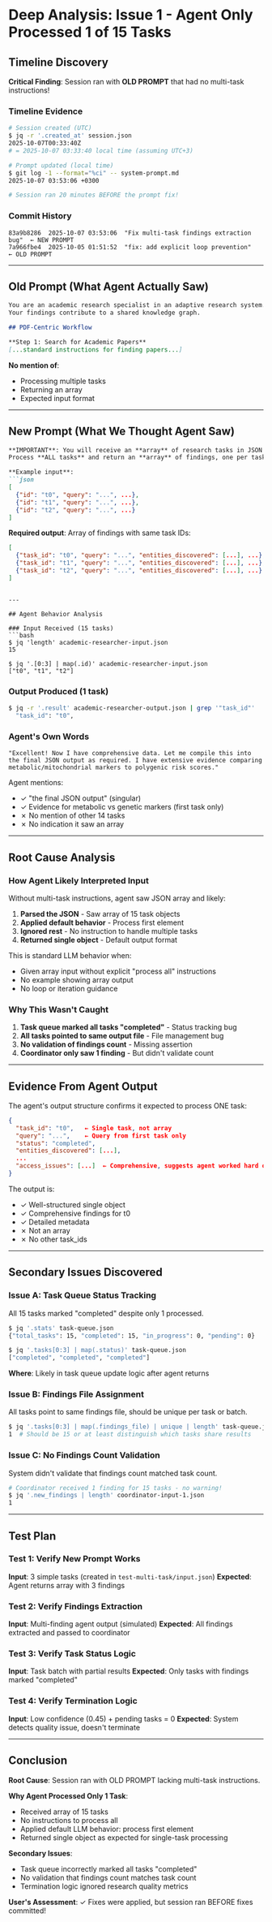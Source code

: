 # Deep Analysis: Issue 1 - Agent Only Processed 1 of 15 Tasks

## Timeline Discovery

**Critical Finding**: Session ran with **OLD PROMPT** that had no multi-task instructions!

### Timeline Evidence

```bash
# Session created (UTC)
$ jq -r '.created_at' session.json
2025-10-07T00:33:40Z
# = 2025-10-07 03:33:40 local time (assuming UTC+3)

# Prompt updated (local time)
$ git log -1 --format="%ci" -- system-prompt.md
2025-10-07 03:53:06 +0300

# Session ran 20 minutes BEFORE the prompt fix!
```

### Commit History

```
83a9b8286  2025-10-07 03:53:06  "Fix multi-task findings extraction bug"  ← NEW PROMPT
7a966fbe4  2025-10-05 01:51:52  "fix: add explicit loop prevention"      ← OLD PROMPT
```

---

## Old Prompt (What Agent Actually Saw)

```markdown
You are an academic research specialist in an adaptive research system. 
Your findings contribute to a shared knowledge graph.

## PDF-Centric Workflow

**Step 1: Search for Academic Papers**
[...standard instructions for finding papers...]
```

**No mention of**:
- Processing multiple tasks
- Returning an array
- Expected input format

---

## New Prompt (What We Thought Agent Saw)

```markdown
**IMPORTANT**: You will receive an **array** of research tasks in JSON format. 
Process **ALL tasks** and return an **array** of findings, one per task.

**Example input**:
```json
[
  {"id": "t0", "query": "...", ...},
  {"id": "t1", "query": "...", ...},
  {"id": "t2", "query": "...", ...}
]
```

**Required output**: Array of findings with same task IDs:
```json
[
  {"task_id": "t0", "query": "...", "entities_discovered": [...], ...},
  {"task_id": "t1", "query": "...", "entities_discovered": [...], ...},
  {"task_id": "t2", "query": "...", "entities_discovered": [...], ...}
]
```
```

---

## Agent Behavior Analysis

### Input Received (15 tasks)
```bash
$ jq 'length' academic-researcher-input.json
15

$ jq '.[0:3] | map(.id)' academic-researcher-input.json
["t0", "t1", "t2"]
```

### Output Produced (1 task)
```bash
$ jq -r '.result' academic-researcher-output.json | grep '"task_id"'
  "task_id": "t0",
```

### Agent's Own Words
```
"Excellent! Now I have comprehensive data. Let me compile this into 
the final JSON output as required. I have extensive evidence comparing 
metabolic/mitochondrial markers to polygenic risk scores."
```

Agent mentions:
- ✓ "the final JSON output" (singular)
- ✓ Evidence for metabolic vs genetic markers (first task only)
- ✗ No mention of other 14 tasks
- ✗ No indication it saw an array

---

## Root Cause Analysis

### How Agent Likely Interpreted Input

Without multi-task instructions, agent saw JSON array and likely:

1. **Parsed the JSON** - Saw array of 15 task objects
2. **Applied default behavior** - Process first element
3. **Ignored rest** - No instruction to handle multiple tasks
4. **Returned single object** - Default output format

This is standard LLM behavior when:
- Given array input without explicit "process all" instructions
- No example showing array output
- No loop or iteration guidance

### Why This Wasn't Caught

1. **Task queue marked all tasks "completed"** - Status tracking bug
2. **All tasks pointed to same output file** - File management bug
3. **No validation of findings count** - Missing assertion
4. **Coordinator only saw 1 finding** - But didn't validate count

---

## Evidence From Agent Output

The agent's output structure confirms it expected to process ONE task:

```json
{
  "task_id": "t0",   ← Single task, not array
  "query": "...",    ← Query from first task only
  "status": "completed",
  "entities_discovered": [...],
  ...
  "access_issues": [...]  ← Comprehensive, suggests agent worked hard on THIS ONE task
}
```

The output is:
- ✓ Well-structured single object
- ✓ Comprehensive findings for t0
- ✓ Detailed metadata
- ✗ Not an array
- ✗ No other task_ids

---

## Secondary Issues Discovered

### Issue A: Task Queue Status Tracking
All 15 tasks marked "completed" despite only 1 processed.

```bash
$ jq '.stats' task-queue.json
{"total_tasks": 15, "completed": 15, "in_progress": 0, "pending": 0}

$ jq '.tasks[0:3] | map(.status)' task-queue.json
["completed", "completed", "completed"]
```

**Where**: Likely in task queue update logic after agent returns

### Issue B: Findings File Assignment
All tasks point to same findings file, should be unique per task or batch.

```bash
$ jq '.tasks[0:3] | map(.findings_file) | unique | length' task-queue.json
1  # Should be 15 or at least distinguish which tasks share results
```

### Issue C: No Findings Count Validation
System didn't validate that findings count matched task count.

```bash
# Coordinator received 1 finding for 15 tasks - no warning!
$ jq '.new_findings | length' coordinator-input-1.json
1
```

---

## Test Plan

### Test 1: Verify New Prompt Works
**Input**: 3 simple tasks (created in `test-multi-task/input.json`)
**Expected**: Agent returns array with 3 findings

### Test 2: Verify Findings Extraction
**Input**: Multi-finding agent output (simulated)
**Expected**: All findings extracted and passed to coordinator

### Test 3: Verify Task Status Logic
**Input**: Task batch with partial results
**Expected**: Only tasks with findings marked "completed"

### Test 4: Verify Termination Logic
**Input**: Low confidence (0.45) + pending tasks = 0
**Expected**: System detects quality issue, doesn't terminate

---

## Conclusion

**Root Cause**: Session ran with OLD PROMPT lacking multi-task instructions.

**Why Agent Processed Only 1 Task**: 
- Received array of 15 tasks
- No instructions to process all
- Applied default LLM behavior: process first element
- Returned single object as expected for single-task processing

**Secondary Issues**:
- Task queue incorrectly marked all tasks "completed"
- No validation that findings count matches task count
- Termination logic ignored research quality metrics

**User's Assessment**: ✓ Fixes were applied, but session ran BEFORE fixes committed!
